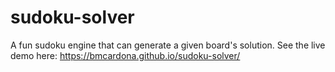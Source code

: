 # sudoku-solver
A fun sudoku engine that can generate a given board's solution. See the live demo here: https://bmcardona.github.io/sudoku-solver/
